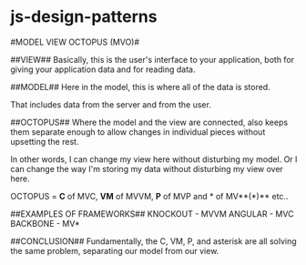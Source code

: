 # js-design-patterns


#MODEL VIEW OCTOPUS (MVO)#

##VIEW##
Basically, this is the user's interface to your application, both for giving your application data and for reading data.

##MODEL##
Here in the model, this is where all of the data is stored.

That includes data from the server and from the user.

##OCTOPUS##
Where the model and the view are connected, also keeps them separate enough to allow changes in individual pieces without upsetting the rest.

In other words, I can change my view here without disturbing my model. Or I can change the way I'm storing my data without disturbing my view over here.

OCTOPUS = **C** of MVC, **VM** of MVVM, **P** of MVP and * of MV**(*)** etc..

##EXAMPLES OF FRAMEWORKS##
KNOCKOUT - MVVM
ANGULAR - MVC
BACKBONE - MV*

##CONCLUSION##
Fundamentally, the C, VM, P, and asterisk are all solving the same problem, separating our model from our view.

